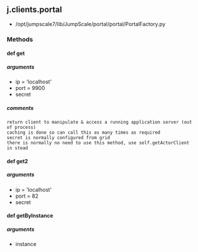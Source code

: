 ## j.clients.portal

- /opt/jumpscale7/lib/JumpScale/portal/portal/PortalFactory.py

### Methods

#### def get 
##### arguments

- ip = 'localhost'
- port = 9900
- secret

##### comments

```
return client to manipulate & access a running application server (out of process)
caching is done so can call this as many times as required
secret is normally configured from grid
there is normally no need to use this method, use self.getActorClient in stead

```

#### def get2 
##### arguments

- ip = 'localhost'
- port = 82
- secret
#### def getByInstance 
##### arguments

- instance
